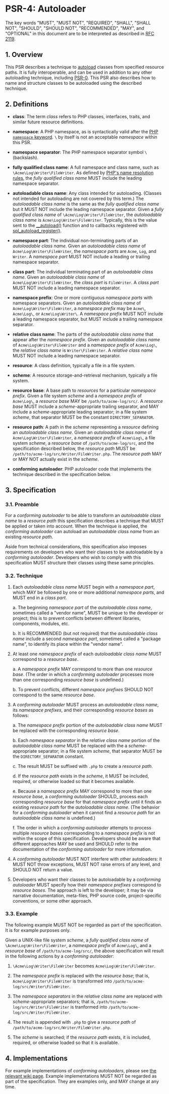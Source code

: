 # PSR-4: Autoloader

The key words "MUST", "MUST NOT", "REQUIRED", "SHALL", "SHALL NOT", "SHOULD",
"SHOULD NOT", "RECOMMENDED", "MAY", and "OPTIONAL" in this document are to be
interpreted as described in [RFC 2119](http://tools.ietf.org/html/rfc2119).


## 1. Overview

This PSR describes a technique to [autoload][] classes from specified resource
paths. It is fully interoperable, and can be used in addition to any other
autoloading technique, including [PSR-0][]. This PSR also describes how to
name and structure classes to be autoloaded using the described technique.

[autoload]: http://php.net/autoload
[PSR-0]: https://github.com/php-fig/fig-standards/blob/master/accepted/PSR-0.md


## 2. Definitions

- **class**: The term _class_ refers to PHP classes, interfaces, traits, and
  similar future resource definitions.

- **namespace**: A PHP namespace, as is syntactically valid after the
  [PHP `namespace` keyword](http://www.php.net/manual/en/language.namespaces.definition.php).
  `\` by itself is not an acceptable _namespace_ within this PSR.

- **namespace separator**: The PHP namespace separator symbol `\` (backslash).

- **fully qualified class name**: A full namespace and class name, such as
  `\Acme\Log\Writer\FileWriter`. As defined by
  [PHP's name resolution rules](http://php.net/manual/en/language.namespaces.rules.php),
  the _fully qualified class name_ MUST include the leading namespace
  separator.

- **autoloadable class name**: Any class intended for autoloading. (Classes
  not intended for autoloading are not covered by this term.) The
  _autoloadable class name_ is the same as the _fully qualified class name_
  but it MUST NOT include the leading namespace separator. Given a _fully
  qualified class name_ of `\Acme\Log\Writer\FileWriter`, the _autoloadable
  class name_ is `Acme\Log\Writer\FileWriter`. Typically, this is the
  value sent to the [__autoload()][] function and to callbacks registered with
  [spl_autoload_register()][].
  
- **namespace part**: The individual non-terminating parts of an _autoloadable
  class name_. Given an _autoloadable class name_ of
  `Acme\Log\Writer\FileWriter`, the _namespace parts_ are `Acme`, `Log`, and
  `Writer`. A _namespace part_ MUST NOT include a leading or trailing
  namespace separator.

- **class part**: The individual terminating part of an _autoloadable class
  name_. Given an _autoloadable class name_ of `Acme\Log\Writer\FileWriter`,
  the _class part_ is `FileWriter`. A _class part_ MUST NOT include a leading
  namespace separator.

- **namespace prefix**: One or more contiguous _namespace parts_ with
  namespace separators. Given an _autoloadable class name_ of
  `Acme\Log\Writer\FileWriter`, a _namespace prefix_ may be `Acme\`,
  `Acme\Log\`, or `Acme\Log\Writer\`. A _namespace prefix_ MUST NOT include a
  leading namespace separator, but MUST include a trailing namespace
  separator.

- **relative class name**: The parts of the _autoloadable class name_ that
  appear after the _namespace prefix_. Given an _autoloadable class name_ of
  `Acme\Log\Writer\FileWriter` and a _namespace prefix_ of `Acme\Log\`, the
  _relative class name_ is `Writer\FileWriter`. A _relative class name_ MUST
  NOT include a leading namespace separator.

- **resource**: A class definition, typically a file in a file system.

- **scheme**: A resource storage-and-retrieval mechanism, typically a file
  system.

- **resource base**: A base path to _resources_ for a particular _namespace
  prefix_. Given a file system _scheme_ and a _namespace prefix_ of
  `Acme\Log\`, a _resource base_ MAY be `/path/to/acme-log/src/`. A _resource
  base_ MUST include a _scheme_-appropriate trailing separator, and MAY
  include a _scheme_-appropriate leading separator; in a file system _scheme_,
  that separator MUST be the constant `DIRECTORY_SEPARATOR`.

- **resource path**: A path in the _scheme_ representing a _resource_ defining
  an _autoloadable class name_. Given an _autoloadable class name_ of
  `Acme\Log\Writer\FileWriter`, a _namespace prefix_ of `Acme\Log\`, a file
  system _scheme_, a _resource base_ of `/path/to/acme-log/src`, and the
  specification described below, the _resource path_ MUST be
  `/path/to/acme-log/src/Writer/FileWriter.php`. The _resource path_ MAY or
  MAY NOT actually exist in the _scheme_.

- **conforming autoloader**: PHP autoloader code that implements the technique
  described in the specification below.

[__autoload()]: http://php.net/manual/en/function.autoload.php
[spl_autoload_register()]: http://php.net/manual/en/function.spl-autoload-register.php


## 3. Specification

### 3.1. Preamble

For a _conforming autoloader_ to be able to transform an _autoloadable class
name_ to a _resource path_ this specification describes a technique that MUST
be applied or taken into account. When the technique is applied, the
_conforming autoloader_ can autoload an _autoloadable class name_ from an
existing _resource path_.

Aside from technical considerations, this specification also imposes
requirements on developers who want their classes to be autoloadable by a
_conforming autoloader_. Developers who wish to comply with this specification
MUST structure their classes using these same principles.

### 3.2. Technique

1. Each _autoloadable class name_ MUST begin with a _namespace part_, which
MAY be followed by one or more additional _namespace parts_, and MUST end in a
_class part_.

    a. The beginning _namespace part_ of the _autoloadable class name_,
    sometimes called a "vendor name", MUST be unique to the developer or
    project; this is to prevent conflicts between different libraries,
    components, modules, etc.
    
    b. It is RECOMMENDED (but not required) that the _autoloadable class name_
    include a second _namespace part_, sometimes called a "package name", to
    identify its place within the "vendor name".

2. At least one _namespace prefix_ of each _autoloadable class name_ MUST
correspond to a _resource base_.

    a. A _namespace prefix_ MAY correspond to more than one _resource base_.
    (The order in which a _conforming autoloader_ processes more than one
    corresponding _resource base_ is undefined.)

    b. To prevent conflicts, different _namespace prefixes_ SHOULD NOT
    correspond to the same _resource base_.

3. A _conforming autoloader_ MUST process an _autoloadable class name_, its
_namespace prefixes_, and their corresponding _resource bases_ as follows:

    a. The _namespace prefix_ portion of the _autoloadable class name_ MUST
    be replaced with the corresponding _resource base_.

    b. Each _namespace separator_ in the _relative class name_ portion of the
    _autoloadable class name_ MUST be replaced with the a _scheme_-appropriate
    separator; in a file system _scheme_, that separator MUST be the
    `DIRECTORY_SEPARATOR` constant.

    c. The result MUST be suffixed with `.php` to create a _resource path_.

    d. If the _resource path_ exists in the _scheme_, it MUST be included,
    required, or otherwise loaded so that it becomes available.

    e. Because a _namespace prefix_ MAY correspond to more than one _resource
    base_, a _conforming autoloader_ SHOULD_ process each corresponding
    _resource base_ for that _namespace prefix_ until it finds an existing
    _resource path_ for the _autoloadable class name_. (The behavior for a
    _conforming autoloader_ when it cannot find a _resource path_ for an
    _autoloadable class name_ is undefined.)

    f. The order in which a _conforming autoloader_ attempts to process
    multiple _resource bases_ corresponding to a _namespace prefix_ is not
    within the scope of this specification. Developers should be aware that
    different approaches MAY be used and SHOULD refer to the documentation of
    the _conforming autoloader_ for more information.

4. A _conforming autoloader_ MUST NOT interfere with other autoloaders: it
MUST NOT throw exceptions, MUST NOT raise errors of any level, and SHOULD NOT
return a value.

5. Developers who want their classes to be autoloadable by a _conforming
autoloader_ MUST specify how their _namespace prefixes_ correspond to
_resource bases_. The approach is left to the developer; it may be via
narrative documentation, meta-files, PHP source code, project-specific
conventions, or some other approach.


### 3.3. Example

The following example MUST NOT be regarded as part of the specification. It is
for example purposes only.

Given a UNIX-like file system _scheme_, a _fully qualified class name_ of
`\Acme\Log\Writer\FileWriter`, a _namespace prefix_ of `Acme\Log\`, and a
_resource base_ of `/path/to/acme-log/src/`, the above specification will
result in the following actions by a _conforming autoloader_:

1. `\Acme\Log\Writer\FileWriter` becomes `Acme\Log\Writer\FileWriter`.

2. The _namespace prefix_ is replaced with the _resource base_; that is,
`Acme\Log\Writer\FileWriter` is transformed into `/path/to/acme-log/src/Writer\FileWriter`.

3. The _namespace separators_ in the _relative class name_ are replaced with
_scheme_-appropriate separators; that is,
`/path/to/acme-log/src/Writer\FileWriter` is tranformed into
`/path/to/acme-log/src/Writer/FileWriter`.

4. The result is appended with `.php` to give a _resource path_ of
`/path/to/acme-log/src/Writer/FileWriter.php`.

5. The _scheme_ is searched; if the _resource path_ exists, it is
included, required, or otherwise loaded so that it is available.


## 4. Implementations

For example implementations of _conforming autoloaders_, please see [the
relevant wiki page][examples]. Example implementations MUST NOT be regarded as
part of the specification. They are examples only, and MAY change at any time.

[examples]: https://github.com/php-fig/fig-standards/wiki/PSR-4-Example-Implementations

